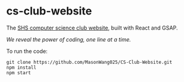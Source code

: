 # cs-club-website

The <a href="https://cs-club.netlify.app">SHS computer science club website</a>, built with React and GSAP.

<i>We reveal the power of coding, one line at a time.</i>

To run the code:
```
git clone https://github.com/MasonWang025/CS-Club-Website.git
npm install
npm start
```
